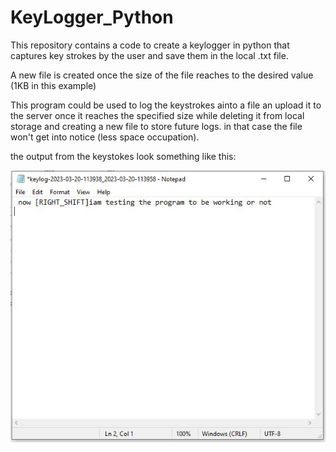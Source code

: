 # KeyLogger_Python
This repository contains a code to create a keylogger in python that captures key strokes by the user and save them in the local .txt file.

A new file is created once the size of the file reaches to the desired value (1KB in this example)

This program could be used to log the keystrokes ainto a file an upload it to the server once it reaches the specified size while deleting it from local storage and creating a new file to store future logs. in that case the file won't get into notice (less space occupation).

the output from the keystokes look something like this:

<img src="Screenshot/Capture.JPG">
